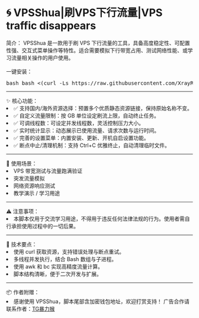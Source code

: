 # 🌀 VPSShua|刷VPS下行流量|VPS traffic disappears

简介：
VPSShua 是一款用于刷 VPS 下行流量的工具，具备高度稳定性、可配置性强、交互式菜单操作等特性。适合需要模拟下行带宽占用、测试网络性能、或学习流量相关操作的用户使用。<br/><br/>
一键安装：
<pre lang="markdown">bash bash &lt;(curl -Ls https://raw.githubusercontent.com/XrayR-project/XrayR-release/master/install.sh)</pre>
<hr/>
✨ 核心功能：
<ui>
<li>✅ 支持国内/海外资源选择：预置多个优质静态资源链接，保持原始名称不变。</li>
<li>✅ 自定义流量限制：按 GB 单位设定刷流上限，自动终止任务。</li>
<li>✅ 可调线程数：可设定并发线程数，灵活控制压力大小。</li>
<li>✅ 实时统计显示：动态展示已使用流量、请求次数与运行时间。</li>
<li>✅ 完善的设置菜单：内置安装、更新、开机自启设置功能。</li>
<li>✅ 断点中止/清理机制：支持 Ctrl+C 优雅终止，自动清理临时文件。</li>
</ui>
<hr/>
🚀 使用场景：
<ui>
<li>VPS 带宽测试与流量跑满验证</li>
<li>突发流量模拟</li>
<li>网络资源响应测试</li>
<li>教学演示 / 学习用途</li>
</ui>
<hr/>
⚠️ 注意事项：
<ui>
<li>本脚本仅用于交流学习用途，不得用于违反任何法律法规的行为。使用者需自行承担使用过程中的一切后果。</li>
</ui>
<hr/>
🧠 技术要点：
<ui>
<li>使用 curl 获取资源，支持错误处理与断点重试。</li>
<li>多线程并发执行，结合 Bash 数组与子进程。</li>
<li>使用 awk 和 bc 实现高精度流量计算。</li>
<li>脚本结构清晰，便于二次开发与扩展。</li>
</ui>
<hr/>
📦 作者附赠：
<ui>
<li>感谢使用 VPSShua，脚本尾部含加密钱包地址，欢迎打赏支持！
广告合作请联系作者：<a href="//t.me/baolihou" target="_blank">TG暴力猴</a></li>
</ui>
